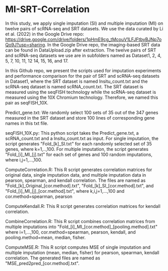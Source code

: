 # MI-SRT-Correlation

In this study, we apply single imputation (SI) and multiple imputation (MI) on twelve pairs of scRNA-seq and SRT datasets. We use the data curated by Li et al. (2022) in the Google Drive repo: https://drive.google.com/drive/folders/1pHmE9cg_tMcouV1LFJFtbyBJNp7oQo9J?usp=sharing. In the Google Drive repo, the imaging-based SRT data can be found in DataUpload.zip after extraction. The twelve pairs of SRT and scRNA-seq datasets we use are in subfolders named as Dataset1, 2, 4, 5, 7, 10, 11, 12 14, 15, 16, and 17. 

In this Github repo, we present the scripts used for imputation experiments and performance comparison for the pair of SRT and scRNA-seq datasets in Dataset1, where the SRT dataset is named Insitu_count.txt and the scRNA-seq dataset is named scRNA_count.txt. The SRT dataset is measured using the seqFISH technology while the scRNA-seq dataset is measured using the 10X Chromium technology. Therefore, we named this pair as seqFISH_10X.

Predict_gene.txt: We randomly select 100 sets of 35 out of the 347 genes measured in the SRT dataset and store 100 lines of corresponding gene names in this txt file.

seqFISH_10X.py: This python script takes the Predict_gene.txt, a scRNA_count.txt and a Insitu_count.txt as input. For single imputation, the script generates "Fold\_[k]\_SI.txt" for each randomly selected set of 35 genes, where k=1,..,100. For multiple imputation, the script generates "Fold\_[i]\_MI\_[j].txt" for each set of genes and 100 random imputations, where i,j=1,...,100.

ComputeCorrelation.R: This R script generates correlation matrices for original data, single imputation data, and multiple imputation data in pearson, spearman, and kendall correlation. The files are named as "Fold\_[k]\_Original\_[cor.method].txt", "Fold\_[k]\_SI\_[cor.method].txt", and "Fold\_[i]\_MI\_[j]\_[cor.method].txt", where k,i,j=1,...,100 and cor.method=spearman, pearson

ComputeKendall.R: This R script generates correlation matrices for kendall correlation.

CombineCorrelation.R: This R script combines correlation matrices from multiple imputations into "Fold\_[i]\_MI\_[cor.method]\_[pooling.method].txt" where i=1,...,100, cor.method=spearman, pearson, kendall, and pooling.method=mean, median, fisher.

ComputeMSE.R: This R script computes MSE of single imputation and multiple imputation (mean, median, fisher) for pearson, spearman, kendall correlation. The generated files are named as "MSE\_pred2pred\_[cor.method].txt".







 